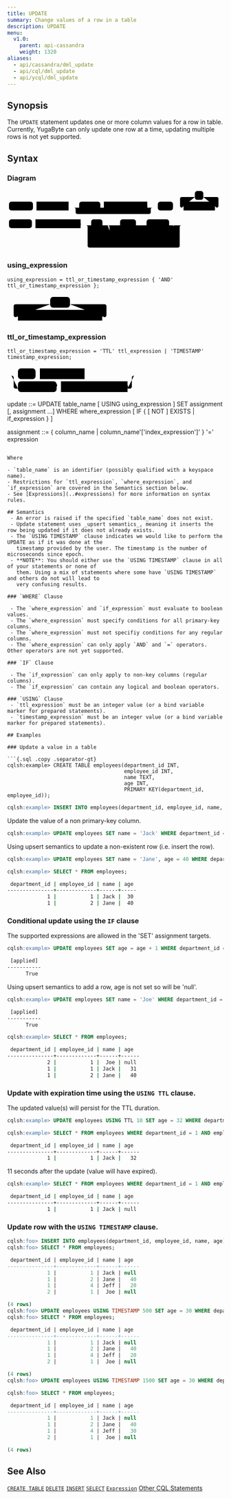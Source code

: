 ```yaml
---
title: UPDATE
summary: Change values of a row in a table
description: UPDATE
menu:
  v1.0:
    parent: api-cassandra
    weight: 1320
aliases:
  - api/cassandra/dml_update
  - api/cql/dml_update
  - api/ycql/dml_update
---
```


## Synopsis

The `UPDATE` statement updates one or more column values for a row in table. Currently, YugaByte can only update one row at a time, updating multiple rows is not yet supported.

## Syntax

### Diagram
<svg class="rrdiagram" version="1.1" xmlns:xlink="http://www.w3.org/1999/xlink" xmlns="http://www.w3.org/2000/svg" width="614" height="175" viewbox="0 0 614 175"><path class="connector" d="M0 52h5m68 0h10m91 0h30m60 0h10m123 0h20m-228 0q5 0 5 5v8q0 5 5 5h203q5 0 5-5v-8q0-5 5-5m5 0h10m43 0h30m-5 0q-5 0-5-5v-20q0-5 5-5h37m24 0h38q5 0 5 5v20q0 5-5 5m-5 0h25m-614 50h5m65 0h10m128 0h30m32 0h50m45 0h20m-80 0q5 0 5 5v8q0 5 5 5h55q5 0 5-5v-8q0-5 5-5m5 0h10m64 0h20m-194 0q5 0 5 5v35q0 5 5 5h5m98 0h66q5 0 5-5v-35q0-5 5-5m5 0h20m-276 0q5 0 5 5v53q0 5 5 5h251q5 0 5-5v-53q0-5 5-5m5 0h5"/><rect class="literal" x="5" y="35" width="68" height="25" rx="7"/><text class="text" x="15" y="52">UPDATE</text><a xlink:href="../grammar_diagrams#table-name"><rect class="rule" x="83" y="35" width="91" height="25"/><text class="text" x="93" y="52">table_name</text></a><rect class="literal" x="204" y="35" width="60" height="25" rx="7"/><text class="text" x="214" y="52">USING</text><a xlink:href="../grammar_diagrams#using-expression"><rect class="rule" x="274" y="35" width="123" height="25"/><text class="text" x="284" y="52">using_expression</text></a><rect class="literal" x="427" y="35" width="43" height="25" rx="7"/><text class="text" x="437" y="52">SET</text><rect class="literal" x="532" y="5" width="24" height="25" rx="7"/><text class="text" x="542" y="22">,</text><a xlink:href="../grammar_diagrams#assignment"><rect class="rule" x="500" y="35" width="89" height="25"/><text class="text" x="510" y="52">assignment</text></a><rect class="literal" x="5" y="85" width="65" height="25" rx="7"/><text class="text" x="15" y="102">WHERE</text><a xlink:href="../grammar_diagrams#where-expression"><rect class="rule" x="80" y="85" width="128" height="25"/><text class="text" x="90" y="102">where_expression</text></a><rect class="literal" x="238" y="85" width="32" height="25" rx="7"/><text class="text" x="248" y="102">IF</text><rect class="literal" x="320" y="85" width="45" height="25" rx="7"/><text class="text" x="330" y="102">NOT</text><rect class="literal" x="395" y="85" width="64" height="25" rx="7"/><text class="text" x="405" y="102">EXISTS</text><a xlink:href="../grammar_diagrams#if-expression"><rect class="rule" x="300" y="130" width="98" height="25"/><text class="text" x="310" y="147">if_expression</text></a></svg>

### using_expression
```
using_expression = ttl_or_timestamp_expression { 'AND' ttl_or_timestamp_expression };
```
<svg class="rrdiagram" version="1.1" xmlns:xlink="http://www.w3.org/1999/xlink" xmlns="http://www.w3.org/2000/svg" width="246" height="65" viewbox="0 0 246 65"><path class="connector" d="M0 52h25m-5 0q-5 0-5-5v-20q0-5 5-5h80m46 0h80q5 0 5 5v20q0 5-5 5m-5 0h25"/><rect class="literal" x="100" y="5" width="46" height="25" rx="7"/><text class="text" x="110" y="22">AND</text><a xlink:href="../grammar_diagrams#ttl-or-timestamp-expression"><rect class="rule" x="25" y="35" width="196" height="25"/><text class="text" x="35" y="52">ttl_or_timestamp_expression</text></a></svg>

### ttl_or_timestamp_expression
```
ttl_or_timestamp_expression = 'TTL' ttl_expression | 'TIMESTAMP' timestamp_expression;
```
<svg class="rrdiagram" version="1.1" xmlns:xlink="http://www.w3.org/1999/xlink" xmlns="http://www.w3.org/2000/svg" width="305" height="65" viewbox="0 0 305 65"><path class="connector" d="M0 22h25m41 0h10m104 0h120m-290 0q5 0 5 5v20q0 5 5 5h5m90 0h10m155 0h5q5 0 5-5v-20q0-5 5-5m5 0h5"/><rect class="literal" x="25" y="5" width="41" height="25" rx="7"/><text class="text" x="35" y="22">TTL</text><a xlink:href="../grammar_diagrams#ttl-expression"><rect class="rule" x="76" y="5" width="104" height="25"/><text class="text" x="86" y="22">ttl_expression</text></a><rect class="literal" x="25" y="35" width="90" height="25" rx="7"/><text class="text" x="35" y="52">TIMESTAMP</text><a xlink:href="../grammar_diagrams#timestamp-expression"><rect class="rule" x="125" y="35" width="155" height="25"/><text class="text" x="135" y="52">timestamp_expression</text></a></svg>

update ::= UPDATE table_name
              [ USING using_expression ]
              SET assignment [, assignment ...]
              WHERE where_expression
              [ IF { [ NOT ] EXISTS | if_expression } ]

assignment ::= { column_name | column_name'['index_expression']' } '=' expression
```

Where

- `table_name` is an identifier (possibly qualified with a keyspace name).
- Restrictions for `ttl_expression`, `where_expression`, and `if_expression` are covered in the Semantics section below.
- See [Expressions](..#expressions) for more information on syntax rules.

## Semantics
 - An error is raised if the specified `table_name` does not exist.
 - Update statement uses _upsert semantics_, meaning it inserts the row being updated if it does not already exists.
 - The `USING TIMESTAMP` clause indicates we would like to perform the UPDATE as if it was done at the
   timestamp provided by the user. The timestamp is the number of microseconds since epoch.
 - **NOTE**: You should either use the `USING TIMESTAMP` clause in all of your statements or none of
   them. Using a mix of statements where some have `USING TIMESTAMP` and others do not will lead to
   very confusing results.

### `WHERE` Clause

 - The `where_expression` and `if_expression` must evaluate to boolean values.
 - The `where_expression` must specify conditions for all primary-key columns.
 - The `where_expression` must not specifiy conditions for any regular columns.
 - The `where_expression` can only apply `AND` and `=` operators. Other operators are not yet supported.
 
### `IF` Clause

 - The `if_expression` can only apply to non-key columns (regular columns).
 - The `if_expression` can contain any logical and boolean operators.

### `USING` Clause
 - `ttl_expression` must be an integer value (or a bind variable marker for prepared statements).
 - `timestamp_expression` must be an integer value (or a bind variable marker for prepared statements).

## Examples

### Update a value in a table

```{.sql .copy .separator-gt}
cqlsh:example> CREATE TABLE employees(department_id INT, 
                                      employee_id INT, 
                                      name TEXT, 
                                      age INT, 
                                      PRIMARY KEY(department_id, employee_id));
```
```{.sql .copy .separator-gt}
cqlsh:example> INSERT INTO employees(department_id, employee_id, name, age) VALUES (1, 1, 'John', 30);
```
Update the value of a non primary-key column.
```{.sql .copy .separator-gt} 
cqlsh:example> UPDATE employees SET name = 'Jack' WHERE department_id = 1 AND employee_id = 1;
```
Using upsert semantics to update a non-existent row (i.e. insert the row).
```{.sql .copy .separator-gt} 
cqlsh:example> UPDATE employees SET name = 'Jane', age = 40 WHERE department_id = 1 AND employee_id = 2;
```
```{.sql .copy .separator-gt} 
cqlsh:example> SELECT * FROM employees;
```
```sh
 department_id | employee_id | name | age
---------------+-------------+------+-----
             1 |           1 | Jack |  30
             1 |           2 | Jane |  40

```

### Conditional update using the `IF` clause


The supported expressions are allowed in the 'SET' assignment targets.
```{.sql .copy .separator-gt} 
cqlsh:example> UPDATE employees SET age = age + 1 WHERE department_id = 1 AND employee_id = 1 IF name = 'Jack';
```
```sh
 [applied]
-----------
      True
```
Using upsert semantics to add a row, age is not set so will be 'null'.
```{.sql .copy .separator-gt} 
cqlsh:example> UPDATE employees SET name = 'Joe' WHERE department_id = 2 AND employee_id = 1 IF NOT EXISTS;
```
```sh
 [applied]
-----------
      True
```
```{.sql .copy .separator-gt} 
cqlsh:example> SELECT * FROM employees;
```
```sh
 department_id | employee_id | name | age
---------------+-------------+------+------
             2 |           1 |  Joe | null
             1 |           1 | Jack |   31
             1 |           2 | Jane |   40
```

### Update with expiration time using the `USING TTL` clause.

The updated value(s) will persist for the TTL duration.
```{.sql .copy .separator-gt} 
cqlsh:example> UPDATE employees USING TTL 10 SET age = 32 WHERE department_id = 1 AND employee_id = 1;
```
```{.sql .copy .separator-gt}
cqlsh:example> SELECT * FROM employees WHERE department_id = 1 AND employee_id = 1;
```
```sh
 department_id | employee_id | name | age
---------------+-------------+------+------
             1 |           1 | Jack |   32
```
11 seconds after the update (value will have expired).
```{.sql .copy .separator-gt} 
cqlsh:example> SELECT * FROM employees WHERE department_id = 1 AND employee_id = 1;
```
```sh
 department_id | employee_id | name | age
---------------+-------------+------+------
             1 |           1 | Jack | null
```

### Update row with the `USING TIMESTAMP` clause.

```{.sql .copy .separator-gt} 
cqlsh:foo> INSERT INTO employees(department_id, employee_id, name, age) VALUES (1, 4, 'Jeff', 20) USING TIMESTAMP 1000;
cqlsh:foo> SELECT * FROM employees;

 department_id | employee_id | name | age
---------------+-------------+------+------
             1 |           1 | Jack | null
             1 |           2 | Jane |   40
             1 |           4 | Jeff |   20
             2 |           1 |  Joe | null

(4 rows)
cqlsh:foo> UPDATE employees USING TIMESTAMP 500 SET age = 30 WHERE department_id = 1 AND employee_id = 4; -- not applied since timestamp is lower than 1000.
cqlsh:foo> SELECT * FROM employees;

 department_id | employee_id | name | age
---------------+-------------+------+------
             1 |           1 | Jack | null
             1 |           2 | Jane |   40
             1 |           4 | Jeff |   20
             2 |           1 |  Joe | null

(4 rows)
cqlsh:foo> UPDATE employees USING TIMESTAMP 1500 SET age = 30 WHERE department_id = 1 AND employee_id = 4;  -- applied since timestamp is higher than 1000.

cqlsh:foo> SELECT * FROM employees;

 department_id | employee_id | name | age
---------------+-------------+------+------
             1 |           1 | Jack | null
             1 |           2 | Jane |   40
             1 |           4 | Jeff |   30
             2 |           1 |  Joe | null

(4 rows)

```

## See Also

[`CREATE TABLE`](../ddl_create_table)
[`DELETE`](../dml_delete)
[`INSERT`](../dml_insert)
[`SELECT`](../dml_select)
[`Expression`](..#expressions)
[Other CQL Statements](..)
